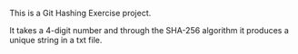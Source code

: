 This is a Git Hashing Exercise project.

It takes a 4-digit number and through the SHA-256 algorithm it produces a unique string in a txt file.
